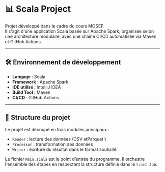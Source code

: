 # 📊 Scala Project

Projet développé dans le cadre du cours MOSEF.  
Il s'agit d'une application Scala basée sur Apache Spark, organisée selon une architecture modulaire, avec une chaîne CI/CD automatisée via Maven et GitHub Actions.

---

## 🛠️ Environnement de développement

- **Langage** : Scala  
- **Framework** : Apache Spark  
- **IDE utilisé** : IntelliJ IDEA  
- **Build Tool** : Maven  
- **CI/CD** : GitHub Actions

---

## 📂 Structure du projet

Le projet est découpé en trois modules principaux :

- `Reader` : lecture des données (CSV etParquet )
- `Processor` : transformation des données 
- `Writer` : écriture du résultat dans le format souhaité

Le fichier `Main.scala` est le point d’entrée du programme. Il orchestre l'ensemble des étapes en respectant la structure définie dans le `trait Job`.


